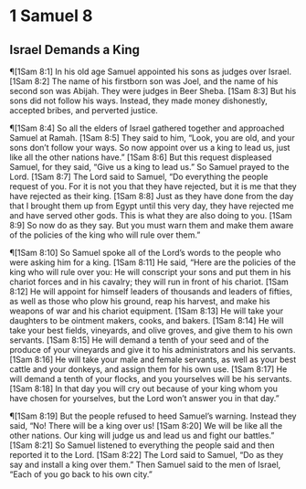 # 1 Samuel 8

## Israel Demands a King
¶[1Sam 8:1] In his old age Samuel appointed his sons as judges over Israel.
[1Sam 8:2] The name of his firstborn son was Joel, and the name of his second son was Abijah. They were judges in Beer Sheba.
[1Sam 8:3] But his sons did not follow his ways. Instead, they made money dishonestly, accepted bribes, and perverted justice.

¶[1Sam 8:4] So all the elders of Israel gathered together and approached Samuel at Ramah.
[1Sam 8:5] They said to him, “Look, you are old, and your sons don’t follow your ways. So now appoint over us a king to lead us, just like all the other nations have.”
[1Sam 8:6] But this request displeased Samuel, for they said, “Give us a king to lead us.” So Samuel prayed to the Lord.
[1Sam 8:7] The Lord said to Samuel, “Do everything the people request of you. For it is not you that they have rejected, but it is me that they have rejected as their king.
[1Sam 8:8] Just as they have done from the day that I brought them up from Egypt until this very day, they have rejected me and have served other gods. This is what they are also doing to you.
[1Sam 8:9] So now do as they say. But you must warn them and make them aware of the policies of the king who will rule over them.”

¶[1Sam 8:10] So Samuel spoke all of the Lord’s words to the people who were asking him for a king.
[1Sam 8:11] He said, “Here are the policies of the king who will rule over you: He will conscript your sons and put them in his chariot forces and in his cavalry; they will run in front of his chariot.
[1Sam 8:12] He will appoint for himself leaders of thousands and leaders of fifties, as well as those who plow his ground, reap his harvest, and make his weapons of war and his chariot equipment.
[1Sam 8:13] He will take your daughters to be ointment makers, cooks, and bakers.
[1Sam 8:14] He will take your best fields, vineyards, and olive groves, and give them to his own servants.
[1Sam 8:15] He will demand a tenth of your seed and of the produce of your vineyards and give it to his administrators and his servants.
[1Sam 8:16] He will take your male and female servants, as well as your best cattle and your donkeys, and assign them for his own use.
[1Sam 8:17] He will demand a tenth of your flocks, and you yourselves will be his servants.
[1Sam 8:18] In that day you will cry out because of your king whom you have chosen for yourselves, but the Lord won’t answer you in that day.”

¶[1Sam 8:19] But the people refused to heed Samuel’s warning. Instead they said, “No! There will be a king over us!
[1Sam 8:20] We will be like all the other nations. Our king will judge us and lead us and fight our battles.”
[1Sam 8:21] So Samuel listened to everything the people said and then reported it to the Lord.
[1Sam 8:22] The Lord said to Samuel, “Do as they say and install a king over them.” Then Samuel said to the men of Israel, “Each of you go back to his own city.”
